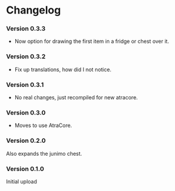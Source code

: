 ﻿Changelog
===============

### Version 0.3.3
* Now option for drawing the first item in a fridge or chest over it.

### Version 0.3.2
* Fix up translations, how did I not notice.

### Version 0.3.1
* No real changes, just recompiled for new atracore.

### Version 0.3.0
* Moves to use AtraCore.

### Version 0.2.0

Also expands the junimo chest.

### Version 0.1.0

Initial upload